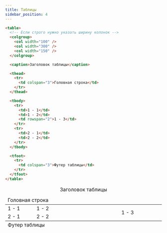 ```yaml
---
title: Таблицы
sidebar_position: 4
---
```


```html
<table>
  <!-- Если строго нужно указать ширину колонок -->
  <colgroup>
    <col width="100" />
    <col width="300" />
    <col width="150" />
  </colgroup>

  <caption>Заголовок таблицы</caption>

  <thead>
    <tr>
      <td colspan="3">Головная строка</td>
    </tr>
  </thead>

  <tbody>
    <tr>
      <td>1 - 1</td>
      <td>1 - 2</td>
      <td rowspan="2">1 - 3</td>
    </tr>
    <tr>
      <td>2 - 1</td>
      <td>2 - 2</td>
    </tr>
  </tbody>

  <tfoot>
    <tr>
      <td colspan="3">Футер таблицы</td>
    </tr>
  </tfoot>
</table>
```

<table>
  <colgroup>
    <col width="100" />
    <col width="300" />
    <col width="150" />
  </colgroup>

  <caption>Заголовок таблицы</caption>

  <thead>
    <tr>
      <td colspan="3">Головная строка</td>
    </tr>
  </thead>

  <tbody>
    <tr>
      <td>1 - 1</td>
      <td>1 - 2</td>
      <td rowspan="2">1 - 3</td>
    </tr>
    <tr>
      <td>2 - 1</td>
      <td>2 - 2</td>
    </tr>
  </tbody>

  <tfoot>
    <tr>
      <td colspan="3">Футер таблицы</td>
    </tr>
  </tfoot>
</table>
